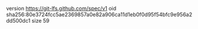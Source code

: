 version https://git-lfs.github.com/spec/v1
oid sha256:80e3724fcc5ae2369857a0e82a906ca11d1eb0f0d95f54bfc9e956a2dd500dc1
size 59
